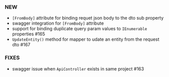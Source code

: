 ### NEW
- `[FromBody]` attribute for binding requet json body to the dto sub property
- swagger integration for `[FromBody]` attribute
- support for binding duplicate query param values to `IEnumerable` properties #165
- `UpdateEntity()` method for mapper to udate an entity from the request dto #167

### FIXES
- swagger issue when `ApiController` exists in same project #163